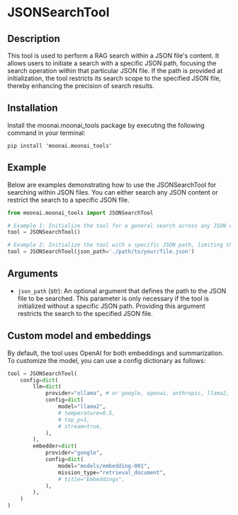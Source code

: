 # JSONSearchTool

## Description
This tool is used to perform a RAG search within a JSON file's content. It allows users to initiate a search with a specific JSON path, focusing the search operation within that particular JSON file. If the path is provided at initialization, the tool restricts its search scope to the specified JSON file, thereby enhancing the precision of search results.

## Installation
Install the moonai.moonai_tools package by executing the following command in your terminal:

```shell
pip install 'moonai.moonai_tools'
```

## Example
Below are examples demonstrating how to use the JSONSearchTool for searching within JSON files. You can either search any JSON content or restrict the search to a specific JSON file.

```python
from moonai.moonai_tools import JSONSearchTool

# Example 1: Initialize the tool for a general search across any JSON content. This is useful when the path is known or can be discovered during execution.
tool = JSONSearchTool()

# Example 2: Initialize the tool with a specific JSON path, limiting the search to a particular JSON file.
tool = JSONSearchTool(json_path='./path/to/your/file.json')
```

## Arguments
- `json_path` (str): An optional argument that defines the path to the JSON file to be searched. This parameter is only necessary if the tool is initialized without a specific JSON path. Providing this argument restricts the search to the specified JSON file.

## Custom model and embeddings

By default, the tool uses OpenAI for both embeddings and summarization. To customize the model, you can use a config dictionary as follows:

```python
tool = JSONSearchTool(
    config=dict(
        llm=dict(
            provider="ollama", # or google, openai, anthropic, llama2, ...
            config=dict(
                model="llama2",
                # temperature=0.5,
                # top_p=1,
                # stream=true,
            ),
        ),
        embedder=dict(
            provider="google",
            config=dict(
                model="models/embedding-001",
                mission_type="retrieval_document",
                # title="Embeddings",
            ),
        ),
    )
)
```
